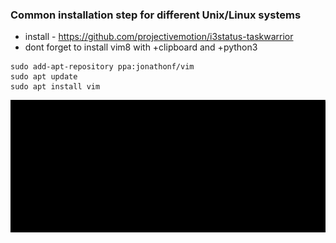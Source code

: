 ### Common installation step for different Unix/Linux systems

- install - https://github.com/projectivemotion/i3status-taskwarrior
- dont forget to install vim8 with +clipboard and +python3

```
sudo add-apt-repository ppa:jonathonf/vim
sudo apt update
sudo apt install vim
```

![](images/example.png)
